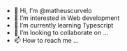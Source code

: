 - 👋 Hi, I’m @matheuscurvelo
- 👀 I’m interested in Web development
- 🌱 I’m currently learning Typescript
- 💞️ I’m looking to collaborate on ...
- 📫 How to reach me ...

<!---
matheuscurvelo/matheuscurvelo is a ✨ special ✨ repository because its `README.md` (this file) appears on your GitHub profile.
You can click the Preview link to take a look at your changes.
--->
